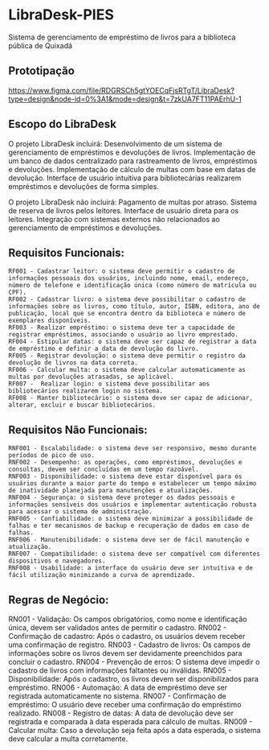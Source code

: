 # LibraDesk-PIES
Sistema de gerenciamento de empréstimo de livros para a biblioteca pública de Quixadá

## Prototipação

https://www.figma.com/file/RDGRSCh5gtYOECqFjsRTgT/LibraDesk?type=design&node-id=0%3A1&mode=design&t=7zkUA7FT11PAErhU-1

## Escopo do LibraDesk

O projeto LibraDesk incluirá:
    Desenvolvimento de um sistema de gerenciamento de empréstimos e devoluções de livros.
    Implementação de um banco de dados centralizado para rastreamento de livros, empréstimos e devoluções.
    Implementação de cálculo de multas com base em datas de devolução.
    Interface de usuário intuitiva para bibliotecárias realizarem empréstimos e devoluções de forma simples.

O projeto LibraDesk não incluirá:
    Pagamento de multas por atraso.
    Sistema de reserva de livros pelos leitores.
    Interface de usuário direta para os leitores.
    Integração com sistemas externos não relacionados ao gerenciamento de empréstimos e devoluções.

## Requisitos Funcionais:
    RF001 - Cadastrar leitor: o sistema deve permitir o cadastro de informações pessoais dos usuários, incluindo nome, email, endereço, número de telefone e identificação única (como número de matrícula ou CPF).
    RF002 - Cadastrar livro: o sistema deve possibilitar o cadastro de informações sobre os livros, como título, autor, ISBN, editora, ano de publicação, local que se encontra dentro da biblioteca e número de exemplares disponíveis.
    RF003 - Realizar empréstimo: o sistema deve ter a capacidade de registrar empréstimos, associando o usuário ao livro emprestado.
    RF004 - Estipular datas: o sistema deve ser capaz de registrar a data de empréstimo e definir a data de devolução do livro. 
    RF005 - Registrar devolução: o sistema deve permitir o registro da devolução de livros na data correta.
    RF006 - Calcular multa: o sistema deve calcular automaticamente as multas por devoluções atrasadas, se aplicável.
    RF007 -  Realizar login: o sistema deve possibilitar aos bibliotecários realizarem login no sistema.
    RF008 - Manter bibliotecário: o sistema deve ser capaz de adicionar, alterar, excluir e buscar bibliotecários.

## Requisitos Não Funcionais:
    RNF001 - Escalabilidade: o sistema deve ser responsivo, mesmo durante períodos de pico de uso.
    RNF002 - Desempenho: as operações, como empréstimos, devoluções e consultas, devem ser concluídas em um tempo razoável.	
    RNF003 - Disponibilidade: o sistema deve estar disponível para os usuários durante a maior parte do tempo e estabelecer um tempo máximo de inatividade planejada para manutenções e atualizações.
    RNF004 - Segurança: o sistema deve proteger os dados pessoais e informações sensíveis dos usuários e implementar autenticação robusta para acessar o sistema de administração.
    RNF005 - Confiabilidade: o sistema deve minimizar a possibilidade de falhas e ter mecanismos de backup e recuperação de dados em caso de falhas.
    RNF006 - Manutenibilidade: o sistema deve ser de fácil manutenção e atualização.
    RNF007 - Compatibilidade: o sistema deve ser compatível com diferentes dispositivos e navegadores.
    RNF008 - Usabilidade: a interface do usuário deve ser intuitiva e de fácil utilização minimizando a curva de aprendizado.

## Regras de Negócio:

RN001 - Validação: Os campos obrigatórios, como nome e identificação única, devem ser validados antes de permitir o cadastro.
RN002 - Confirmação de cadastro: Após o cadastro, os usuários devem receber uma confirmação de registro.
RN003 - Cadastro de livros: Os campos de informações sobre os livros devem ser devidamente preenchidos para concluir o cadastro.
RN004 - Prevenção de erros: O sistema deve impedir o cadastro de livros com informações faltantes ou inválidas.
RN005 - Disponibilidade: Após o cadastro, os livros devem ser disponibilizados para empréstimo.
RN006 - Automação: A data de empréstimo deve ser registrada automaticamente no sistema.
RN007 - Confirmação de empréstimo: O usuário deve receber uma confirmação do empréstimo realizado.
RN008 - Registro de datas: A data de devolução deve ser registrada e comparada à data esperada para cálculo de multas.
RN009 - Calcular multa: Caso a devolução seja feita após a data esperada, o sistema deve calcular a multa corretamente.

